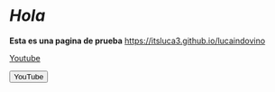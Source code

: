 # _Hola_
**Esta es una pagina de prueba**
https://itsluca3.github.io/lucaindovino

[Youtube](https://www.youtube.com/channel/UC6PMsEluaawjP5YxE5ZNWRA)

<button type="button" oneclick="window.open ('https://www.youtube.com/channel/UC6PMsEluaawjP5YxE5ZNWRA')">YouTube</button>
